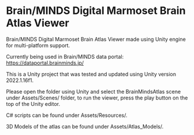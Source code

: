 # Brain/MINDS Digital Marmoset Brain Atlas Viewer
Brain/MINDS Digital Marmoset Brain Atlas Viewer made using Unity engine for multi-platform support.

Currently being used in Brain/MINDS data portal: https://dataportal.brainminds.jp/

This is a Unity project that was tested and updated using Unity version 2022.1.16f1.

Please open the folder using Unity and select the BrainMindsAtlas scene under Assets/Scenes/ folder, to run the viewer, press the play button on the top of the Unity editor.

C# scripts can be found under Assets/Resources/.

3D Models of the atlas can be found under Assets/Atlas_Models/.
